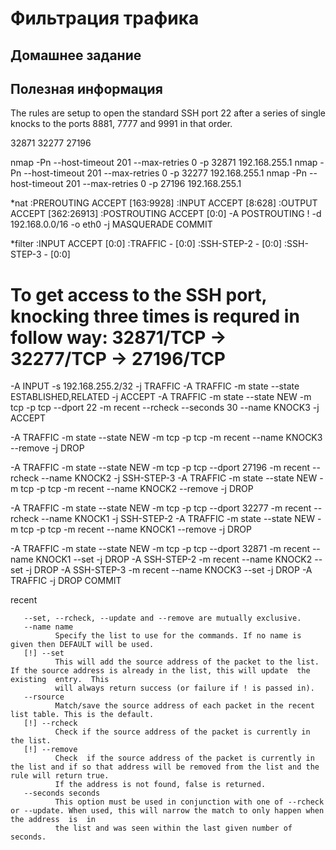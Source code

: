 # Фильтрация трафика 

## Домашнее задание

## Полезная информация

The rules are setup to open the standard SSH port 22 after a series of single knocks to the ports 8881, 7777 and 9991 in that order.

32871
32277
27196

nmap -Pn --host-timeout 201 --max-retries 0 -p 32871 192.168.255.1
nmap -Pn --host-timeout 201 --max-retries 0 -p 32277 192.168.255.1
nmap -Pn --host-timeout 201 --max-retries 0 -p 27196 192.168.255.1

*nat
:PREROUTING ACCEPT [163:9928]
:INPUT ACCEPT [8:628]
:OUTPUT ACCEPT [362:26913]
:POSTROUTING ACCEPT [0:0]
-A POSTROUTING ! -d 192.168.0.0/16 -o eth0 -j MASQUERADE
COMMIT

*filter
:INPUT ACCEPT [0:0]
:TRAFFIC - [0:0]
:SSH-STEP-2 - [0:0]
:SSH-STEP-3 - [0:0]

# To get access to the SSH port, knocking three times is requred in follow way: 32871/TCP -> 32277/TCP -> 27196/TCP
-A INPUT -s 192.168.255.2/32 -j TRAFFIC
-A TRAFFIC -m state --state ESTABLISHED,RELATED -j ACCEPT
-A TRAFFIC -m state --state NEW -m tcp -p tcp --dport 22 -m recent --rcheck --seconds 30 --name KNOCK3 -j ACCEPT

-A TRAFFIC -m state --state NEW -m tcp -p tcp -m recent --name KNOCK3 --remove -j DROP

-A TRAFFIC -m state --state NEW -m tcp -p tcp --dport 27196 -m recent --rcheck --name KNOCK2 -j SSH-STEP-3
-A TRAFFIC -m state --state NEW -m tcp -p tcp -m recent --name KNOCK2 --remove -j DROP

-A TRAFFIC -m state --state NEW -m tcp -p tcp --dport 32277 -m recent --rcheck --name KNOCK1 -j SSH-STEP-2
-A TRAFFIC -m state --state NEW -m tcp -p tcp -m recent --name KNOCK1 --remove -j DROP

-A TRAFFIC -m state --state NEW -m tcp -p tcp --dport 32871 -m recent --name KNOCK1 --set -j DROP
-A SSH-STEP-2 -m recent --name KNOCK2 --set -j DROP
-A SSH-STEP-3 -m recent --name KNOCK3 --set -j DROP 
-A TRAFFIC -j DROP
COMMIT

   recent

       --set, --rcheck, --update and --remove are mutually exclusive.
       --name name
              Specify the list to use for the commands. If no name is given then DEFAULT will be used.
       [!] --set
              This will add the source address of the packet to the list. If the source address is already in the list, this will update  the  existing  entry.  This
              will always return success (or failure if ! is passed in).
       --rsource
              Match/save the source address of each packet in the recent list table. This is the default.
       [!] --rcheck
              Check if the source address of the packet is currently in the list.
       [!] --remove
              Check  if the source address of the packet is currently in the list and if so that address will be removed from the list and the rule will return true.
              If the address is not found, false is returned.
       --seconds seconds
              This option must be used in conjunction with one of --rcheck or --update. When used, this will narrow the match to only happen when the address  is  in
              the list and was seen within the last given number of seconds.